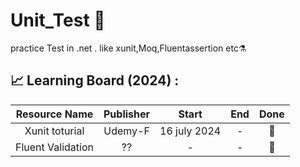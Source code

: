 # Unit_Test 🔬
practice Test in .net . like xunit,Moq,Fluentassertion etc⚗️
## 📈 Learning Board (2024) : 

| Resource Name             | Publisher                                                 | Start             | End                   | Done        | 
|    :---:          |     :---:                                                    |     :---:         |   :---:               |  :---:      | 
| Xunit toturial  | Udemy-F  | 16 july 2024        |     -          |    📅      | 
| Fluent Validation | ??  | -    |     -     |    📅      |- |

